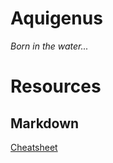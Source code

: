 # Aquigenus
*Born in the water...*



# Resources
## Markdown
[Cheatsheet](https://github.com/adam-p/markdown-here/wiki/Markdown-Cheatsheet)
